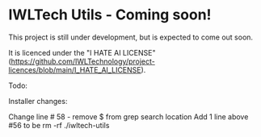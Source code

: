 # IWLTech Utils - Coming soon!

This project is still under development, but is expected to come out soon. 

It is licenced under the "I HATE AI LICENSE" (https://github.com/IWLTechnology/project-licences/blob/main/I_HATE_AI_LICENSE).


Todo:

Installer changes:

Change line # 58 - remove $ from grep search location
Add 1 line above #56 to be rm -rf ./iwltech-utils
